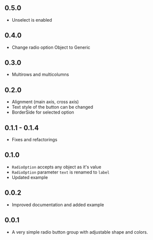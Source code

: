 ## 0.5.0
* Unselect is enabled

## 0.4.0
* Change radio option Object to Generic

## 0.3.0
* Multirows and multicolumns

## 0.2.0
* Alignment (main axis, cross axis)
* Text style of the button can be changed
* BorderSide for selected option

## 0.1.1 - 0.1.4
* Fixes and refactorings

## 0.1.0
* `RadioOption` accepts any object as it's value
* `RadioOption` parameter `text` is renamed to `label`
* Updated example


## 0.0.2
* Improved documentation and added example

## 0.0.1
* A very simple radio button group with adjustable shape and colors.